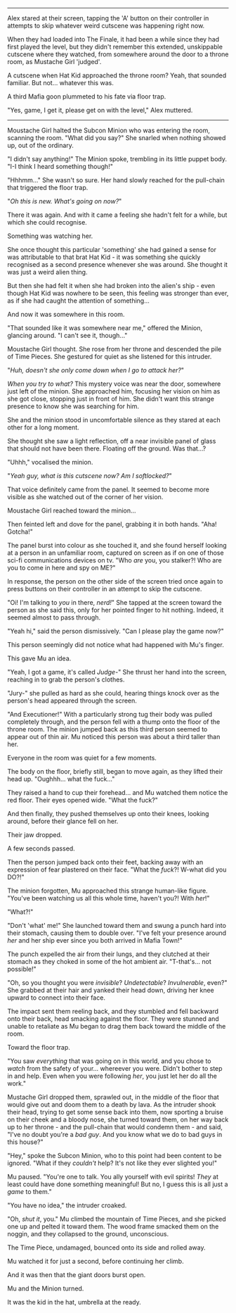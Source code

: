 ----

Alex stared at their screen, tapping the 'A' button on their controller in attempts to skip whatever weird cutscene was happening right now.

When they had loaded into The Finale, it had been a while since they had first played the level, but they didn't remember this extended, unskippable cutscene where they watched, from somewhere around the door to a throne room, as Mustache Girl 'judged'.

A cutscene when Hat Kid approached the throne room? Yeah, that sounded familiar. But not... whatever this was.

A third Mafia goon plummeted to his fate via floor trap.

"Yes, game, I get it, please get on with the level," Alex muttered.

----

Moustache Girl halted the Subcon Minion who was entering the room, scanning the room. "What did you say?" She snarled when nothing showed up, out of the ordinary.

"I didn't say anything!" The Minion spoke, trembling in its little puppet body. "I-I think I heard something though!"

"Hhhmm..." She wasn't so sure. Her hand slowly reached for the pull-chain that triggered the floor trap.

"*Oh this is new. What's going on now?*"

There it was again. And with it came a feeling she hadn't felt for a while, but which she could recognise.

Something was watching her.

She once thought this particular 'something' she had gained a sense for was attributable to that brat Hat Kid - it was something she quickly recognised as a second presence whenever she was around. She thought it was just a weird alien thing.

But then she had felt it when she had broken into the alien's ship - even though Hat Kid was nowhere to be seen, this feeling was stronger than ever, as if she had caught the attention of something...

And now it was somewhere in this room.

"That sounded like it was somewhere near me," offered the Minion, glancing around. "I can't see it, though..."

Moustache Girl thought. She rose from her throne and descended the pile of Time Pieces. She gestured for quiet as she listened for this intruder.

"*Huh, doesn't she only come down when I go to attack her?*"

*When you try to what?* This mystery voice was near the door, somewhere just left of the minion. She approached him, focusing her vision on him as she got close, stopping just in front of him. She didn't want this strange presence to know she was searching for him.

She and the minion stood in uncomfortable silence as they stared at each other for a long moment.

She thought she saw a light reflection, off a near invisible panel of glass that should not have been there. Floating off the ground. Was that...?

"Uhhh," vocalised the minion.

"*Yeah guy, what is this cutscene now? Am I softlocked?*"

That voice definitely came from the panel. It seemed to become more visible as she watched out of the corner of her vision.

Moustache Girl reached toward the minion...

Then feinted left and dove for the panel, grabbing it in both hands. "Aha! Gotcha!"

The panel burst into colour as she touched it, and she found herself looking at a person in an unfamiliar room, captured on screen as if on one of those sci-fi communications devices on tv. "Who *are* you, you stalker?! Who are you to come in here and spy on ME?"

In response, the person on the other side of the screen tried once again to press buttons on their controller in an attempt to skip the cutscene.

"Oi! I'm talking to *you* in there, *nerd!*" She tapped at the screen toward the person as she said this, only for her pointed finger to hit nothing. Indeed, it seemed almost to pass through.

"Yeah hi," said the person dismissively. "Can I please play the game now?"

This person seemingly did not notice what had happened with Mu's finger.

This gave Mu an idea.

"Yeah, I got a game, it's called *Judge-*" She thrust her hand into the screen, reaching in to grab the person's clothes.

"Jury-" she pulled as hard as she could, hearing things knock over as the person's head appeared through the screen.

"And Executioner!" With a particularly strong tug their body was pulled completely through, and the person fell with a thump onto the floor of the throne room. The minion jumped back as this third person seemed to appear out of thin air. Mu noticed this person was about a third taller than her.

Everyone in the room was quiet for a few moments.

The body on the floor, briefly still, began to move again, as they lifted their head up. "Oughhh... what the fuck..."

They raised a hand to cup their forehead... and Mu watched them notice the red floor. Their eyes opened wide. "What the fuck?"

And then finally, they pushed themselves up onto their knees, looking around, before their glance fell on her.

Their jaw dropped.

A few seconds passed.

Then the person jumped back onto their feet, backing away with an expression of fear plastered on their face. "What the *fuck*?! W-what did you DO?!"

The minion forgotten, Mu approached this strange human-like figure. "You've been watching us all this whole time, haven't you?! With *her*!"

"What?!"

"Don't 'what' me!" She launched toward them and swung a punch hard into their stomach, causing them to double over. "I've felt your presence around *her* and her ship ever since you both arrived in Mafia Town!"

The punch expelled the air from their lungs, and they clutched at their stomach as they choked in some of the hot ambient air. "T-that's... not possible!"

"Oh, so you thought you were *invisible*? *Undetectable*? *Invulnerable*, even?" She grabbed at their hair and yanked their head down, driving her knee upward to connect into their face.

The impact sent them reeling back, and they stumbled and fell backward onto their back, head smacking against the floor. They were stunned and unable to retaliate as Mu began to drag them back toward the middle of the room.

Toward the floor trap.

"You saw *everything* that was going on in this world, and you chose to *watch* from the safety of your... whereever you were. Didn't bother to step in and help. Even when you were following *her*, you just let her do all the work."

Mustache Girl dropped them, sprawled out, in the middle of the floor that would give out and doom them to a death by lava. As the intruder shook their head, trying to get some sense back into them, now sporting a bruise on their cheek and a bloody nose, she turned toward them, on her way back up to her throne - and the pull-chain that would condemn them - and said, "I've no doubt you're a *bad guy*. And you know what we do to bad guys in this house?"

"Hey," spoke the Subcon Minion, who to this point had been content to be ignored. "What if they *couldn't* help? It's not like they ever slighted you!"

Mu paused. "You're one to talk. You ally yourself with evil spirits! *They* at least could have done something meaningful! But no, I guess this is all just a *game* to them."

"You have no idea," the intruder croaked.

"Oh, *shut it*, you." Mu climbed the mountain of Time Pieces, and she picked one up and pelted it toward them. The wood frame smacked them on the noggin, and they collapsed to the ground, unconscious.

The Time Piece, undamaged, bounced onto its side and rolled away.

Mu watched it for just a second, before continuing her climb.

And it was then that the giant doors burst open.

Mu and the Minion turned.

It was the kid in the hat, umbrella at the ready.
